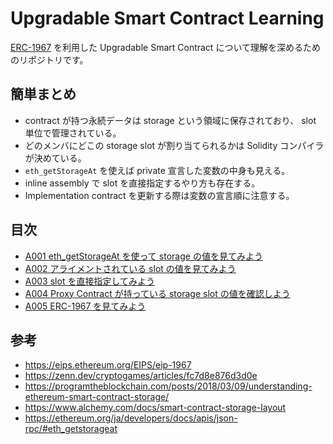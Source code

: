 # Upgradable Smart Contract Learning

[ERC-1967](https://eips.ethereum.org/EIPS/eip-1967) を利用した Upgradable Smart Contract について理解を深めるためのリポジトリです。



## 簡単まとめ

- contract が持つ永続データは storage という領域に保存されており、 slot 単位で管理されている。
- どのメンバにどこの storage slot が割り当てられるかは Solidity コンパイラが決めている。
- `eth_getStorageAt` を使えば private 宣言した変数の中身も見える。
- inline assembly で slot を直接指定するやり方も存在する。
- Implementation contract を更新する際は変数の宣言順に注意する。



## 目次

- [A001 eth_getStorageAt を使って storage の値を見てみよう](./A001.md)
- [A002 アライメントされている slot の値を見てみよう](A002.md)
- [A003 slot を直接指定してみよう](A003.md)
- [A004 Proxy Contract が持っている storage slot の値を確認しよう](A004.md)
- [A005 ERC-1967 を見てみよう](A005.md)



## 参考

- https://eips.ethereum.org/EIPS/eip-1967
- https://zenn.dev/cryptogames/articles/fc7d8e876d3d0e
- https://programtheblockchain.com/posts/2018/03/09/understanding-ethereum-smart-contract-storage/
- https://www.alchemy.com/docs/smart-contract-storage-layout
- https://ethereum.org/ja/developers/docs/apis/json-rpc/#eth_getstorageat
